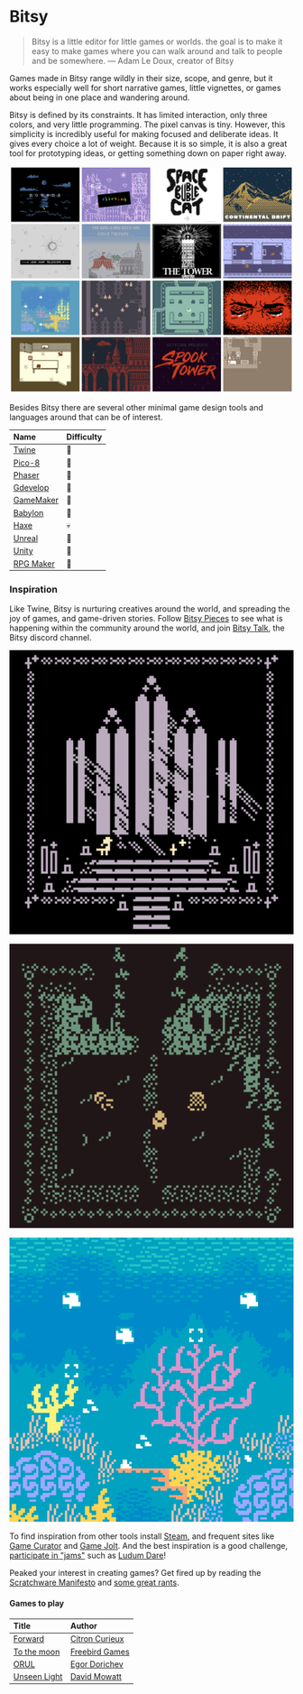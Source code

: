 # Bitsy

> Bitsy is a little editor for little games or worlds. the goal is to make it easy to make games where you can walk around and talk to people and be somewhere. — Adam Le Doux, creator of Bitsy

Games made in Bitsy range wildly in their size, scope, and genre, but it works especially well for short narrative games, little vignettes, or games about being in one place and wandering around. 

Bitsy is defined by its constraints. It has limited interaction, only three colors, and very little programming. The pixel canvas is tiny. However, this simplicity is incredibly useful for making focused and deliberate ideas. It gives every choice a lot of weight. Because it is so simple, it is also a great tool for prototyping ideas, or getting something down on paper right away. 

![](../../../.gitbook/assets/bitsybest.png)

Besides Bitsy there are several other minimal game design tools and languages around that can be of interest.

| Name | Difficulty |
| :--- | :--- |
| [Twine](https://twinery.org/) | 🍰 |
| [Pico-8](https://www.lexaloffle.com/pico-8.php) | 🧚 |
| [Phaser](https://phaser.io/) | 🧚 |
| [Gdevelop](https://gdevelop-app.com/) | 🧚 |
| [GameMaker](https://www.yoyogames.com/) | 🧚 |
| [Babylon](https://www.babylonjs.com/games/) | 🧚 |
| [Haxe](https://haxe.org/) | 💀 |
| [Unreal](https://www.unrealengine.com/) | 🧚 |
| [Unity](https://unity.com/) | 🧚 |
| [RPG Maker](https://en.wikipedia.org/wiki/RPG_Maker) | 🍰 |

### Inspiration

Like Twine, Bitsy is nurturing creatives around the world, and spreading the joy of games, and game-driven stories. Follow [Bitsy Pieces](https://twitter.com/bitsypcs) to see what is happening within the community around the world, and join [Bitsy Talk](https://discordapp.com/invite/9rAjhtr), the Bitsy discord channel. 

![Novena by Cecile Richard \(https://haraiva.itch.io/novena\)](../../../.gitbook/assets/novena%20%281%29.gif)

![Depths by Marc Wonnacott \(https://candle.itch.io/depths\)](../../../.gitbook/assets/depths.gif)

![The Fever by AYolland \(https://ayolland.itch.io/fever\)](../../../.gitbook/assets/bitsy-thefever.gif)

To find inspiration from other tools install [Steam](https://store.steampowered.com/), and frequent sites like [Game Curator](https://game-curator.com/) and [Game Jolt](https://gamejolt.com/). And the best inspiration is a good challenge, [participate in "jams"](https://itch.io/jam/) such as [Ludum Dare](https://ldjam.com/)!

Peaked your interest in creating games? Get fired up by reading the [Scratchware Manifesto](http://homeoftheunderdogs.net/scratch.php) and [some great rants](https://voec.itch.io/zineszineszines).

#### Games to play

| Title | Author |
| :--- | :--- |
| [Forward](https://citron-curieux.itch.io/forward) | [Citron Curieux](https://citron-curieux.itch.io/) |
| [To the moon](https://freebirdgames.com/to_the_moon/) | [Freebird Games](https://freebirdgames.com/) |
| [ORUL](https://egordorichev.itch.io/orul) | [Egor Dorichev](https://egordorichev.itch.io/) |
| [Unseen Light](https://ducklingsmith.itch.io/the-unseen-light) | [David Mowatt](https://ducklingsmith.itch.io/) |

